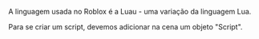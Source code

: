 A linguagem usada no Roblox é a Luau - uma variação da linguagem Lua.

Para se criar um script, devemos adicionar na cena um objeto "Script".

